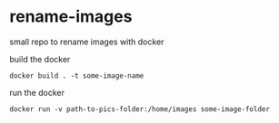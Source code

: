 # rename-images
small repo to rename images with docker

build the docker
```
docker build . -t some-image-name
```

run the docker
```
docker run -v path-to-pics-folder:/home/images some-image-folder
```
